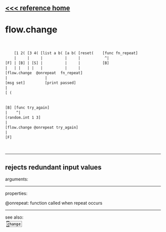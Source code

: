 [<<< reference home](ceammc_lib.md)
---

# flow.change

```


    [1 2( [3 4( [list a b( [a b( [reset(    [func fn_repeat]
    |     |     |          |     |           ^|
[F] | [B] | [S] |          |     |          [B]
|   | |   | |   |          |     |
[flow.change  @onrepeat  fn_repeat]
|                 |
[msg set]         [print passed]
|
[ (


[B] [func try_again]
|    ^|
[random.int 1 3]
|
[flow.change @onrepeat try_again]
|
[F]

            
```
---
rejects redundant input values
---
arguments:


---
properties:

@onrepeat: function called when repeat occurs<br>

---
see also:<br>
[![change](img/object_change.png)](change.md)
